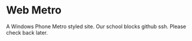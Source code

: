 Web Metro
=========

A Windows Phone Metro styled site. Our school blocks github ssh. Please check back later.